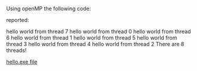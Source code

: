 Using openMP the following code:

reported:

 hello world from thread           7
 hello world from thread           0
 hello world from thread           6
 hello world from thread           1
 hello world from thread           5
 hello world from thread           3
 hello world from thread           4
 hello world from thread           2
 There are           8  threads!


[hello.exe file](https://emilyblackb.github.io/math5610/homework/1/hello.exe)
